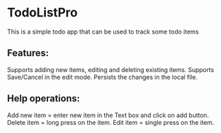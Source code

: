 # TodoListPro

This is a simple todo app that can be used to track some todo items

Features:
---------
Supports adding new items, editing and deleting existing items.
Supports Save/Cancel in the edit mode.
Persists the changes in the local file.

Help operations:
-------------------
Add new item = enter new item in the Text box and click on add button.
Delete item = long press on the item.
Edit item = single press on the item.




